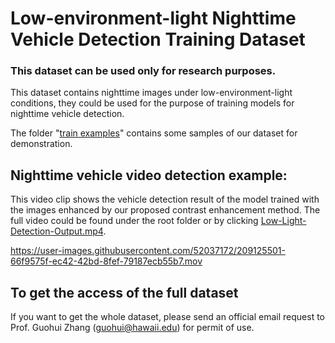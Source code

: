 # Low-environment-light Nighttime Vehicle Detection Training Dataset
### This dataset can be used only for research purposes. ###

This dataset contains nighttime images under low-environment-light conditions, they could be used for the purpose of training models for nighttime vehicle detection.


The folder "<a href="./train examples">train examples</a>" contains some samples of our dataset for demonstration.

## Nighttime vehicle video detection example:
This video clip shows the vehicle detection result of the model trained with the images enhanced by our proposed contrast enhancement method.
The full video could be found under the root folder or by clicking <a href="./Low-Light-Detection-Output.mp4">Low-Light-Detection-Output.mp4</a>.


https://user-images.githubusercontent.com/52037172/209125501-66f9575f-ec42-42bd-8fef-79187ecb55b7.mov



## To get the access of the full dataset
If you want to get the whole dataset, please send an official email request to Prof. Guohui Zhang (guohui@hawaii.edu) for permit of use.
